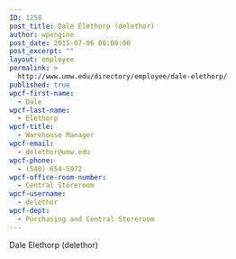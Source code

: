 ```yaml
---
ID: 1258
post_title: Dale Elethorp (delethor)
author: wpengine
post_date: 2015-07-06 08:00:00
post_excerpt: ""
layout: employee
permalink: >
  http://www.umw.edu/directory/employee/dale-elethorp/
published: true
wpcf-first-name:
  - Dale
wpcf-last-name:
  - Elethorp
wpcf-title:
  - Warehouse Manager
wpcf-email:
  - delethor@umw.edu
wpcf-phone:
  - (540) 654-5972
wpcf-office-room-number:
  - Central Storeroom
wpcf-username:
  - delethor
wpcf-dept:
  - Purchasing and Central Storeroom
---
```

Dale Elethorp (delethor)